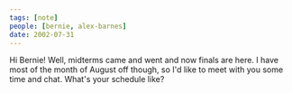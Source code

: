```yaml
---
tags: [note]
people: [bernie, alex-barnes]
date: 2002-07-31
---
```


Hi Bernie!  Well, midterms came and went and now finals are here.  I have most of the month of August off though, so I'd like to meet with you some time and chat.  What's your schedule like?